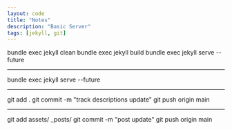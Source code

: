 ```yaml
---
layout: code
title: "Notes"
description: "Basic Server"
tags: [jekyll, git]
---
```


bundle exec jekyll clean
bundle exec jekyll build
bundle exec jekyll serve --future

---

bundle exec jekyll serve --future

---

git add .
git commit -m "track descriptions update"
git push origin main

---

git add assets/ \_posts/
git commit -m "post update"
git push origin main

